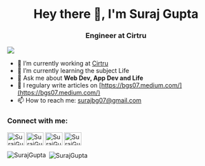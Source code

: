 <h1 align="center">Hey there 👋, I'm Suraj Gupta</h1>
<h3 align="center">Engineer at Cirtru</h3>

![](https://komarev.com/ghpvc/?username=SurajGupta07&label=PROFILE+VIEWS)

 - 🔭 I’m currently working at [Cirtru](https://www.cirtru.com)
 - 🌱 I’m currently learning the subject Life
 - 💬 Ask me about **Web Dev, App Dev and Life**
 - 📝 I regulary write articles on [https://bgs07.medium.com/](https://bgs07.medium.com/)
 - 📫 How to reach me: surajbg07@gmail.com
 
 <p align="left">
    <h3 align="left">Connect with me:</h3>
    <a href="https://bgs07.medium.com/" target="blank"><img align="center"
            src="https://cdn.jsdelivr.net/npm/simple-icons@3.0.1/icons/dev-dot-to.svg" alt="SurajGupta" height="30"
            width="40" /></a>
    <a href="https://twitter.com/Gupta07Suraj" target="blank"><img align="center"
            src="https://cdn.jsdelivr.net/npm/simple-icons@3.0.1/icons/twitter.svg" alt="SurajGupta" height="30"
            width="40" /></a>
    <a href="https://www.linkedin.com/in/suraj-gupta-07/" target="blank"><img align="center"
            src="https://cdn.jsdelivr.net/npm/simple-icons@3.0.1/icons/linkedin.svg" alt="SurajGupta" height="30"
            width="40" /></a>
    <a href="https://www.instagram.com/suraj_gupta_07_/" target="blank"><img align="center"
            src="https://cdn.jsdelivr.net/npm/simple-icons@3.0.1/icons/instagram.svg" alt="SurajGupta" height="30"
            width="40" /></a>
</p>

<!--
<h3 align="left">Languages and Tools:</h3>
<p align="left"> <a href="https://developer.android.com" target="_blank"> <img
                        src="https://devicons.github.io/devicon/devicon.git/icons/android/android-original-wordmark.svg"
                        alt="android" width="40" height="40" /> </a> <a href="https://angular.io" target="_blank"> <img
                        src="https://devicons.github.io/devicon/devicon.git/icons/angularjs/angularjs-original.svg"
                        alt="angularjs" width="40" height="40" /> </a> <a href="https://getbootstrap.com" target="_blank">
                <img src="https://devicons.github.io/devicon/devicon.git/icons/bootstrap/bootstrap-plain.svg"
                        alt="bootstrap" width="40" height="40" /> </a> <a href="https://www.w3schools.com/css/" target="_blank"> <img
                        src="https://devicons.github.io/devicon/devicon.git/icons/css3/css3-original-wordmark.svg"
                        alt="css3" width="40" height="40" /> </a> <a href="https://www.w3.org/html/" target="_blank"> <img
                        src="https://devicons.github.io/devicon/devicon.git/icons/html5/html5-original-wordmark.svg"
                        alt="html5" width="40" height="40" /> </a> <a
                href="https://developer.mozilla.org/en-US/docs/Web/JavaScript" target="_blank"> <img
                        src="https://devicons.github.io/devicon/devicon.git/icons/javascript/javascript-original.svg"
                        alt="javascript" width="40" height="40" /> </a> <a href="https://www.linux.org/" target="_blank">
                <img src="https://devicons.github.io/devicon/devicon.git/icons/linux/linux-original.svg" alt="linux"
                        width="40" height="40" /> </a> <a href="https://www.mongodb.com/" target="_blank"> <img
                        src="https://devicons.github.io/devicon/devicon.git/icons/mongodb/mongodb-original-wordmark.svg"
                        alt="mongodb" width="40" height="40" /> </a> <a href="https://nodejs.org" target="_blank"> <img
                        src="https://devicons.github.io/devicon/devicon.git/icons/nodejs/nodejs-original-wordmark.svg"
                        alt="nodejs" width="40" height="40" /> </a> <a href="https://www.photoshop.com/en"
                target="_blank"> <img
                        src="https://devicons.github.io/devicon/devicon.git/icons/photoshop/photoshop-plain.svg"
                        alt="photoshop" width="40" height="40" /> </a> <a href="https://www.python.org" target="_blank">
                <img src="https://devicons.github.io/devicon/devicon.git/icons/python/python-original.svg" alt="python"
                        width="40" height="40" /> </a> <a href="https://reactjs.org/" target="_blank"> <img
                        src="https://devicons.github.io/devicon/devicon.git/icons/react/react-original-wordmark.svg"
                        alt="react" width="40" height="40" /> </a>  -->
 
 

<p><img align="left" src="https://github-readme-stats.vercel.app/api/top-langs/?username=SurajGupta07&layout=compact"
        alt="SurajGupta" /></p>

<p>&nbsp;<img align="center" src="https://github-readme-stats.vercel.app/api?username=SurajGupta07&show_icons=true"
        alt="SurajGupta" /></p>
